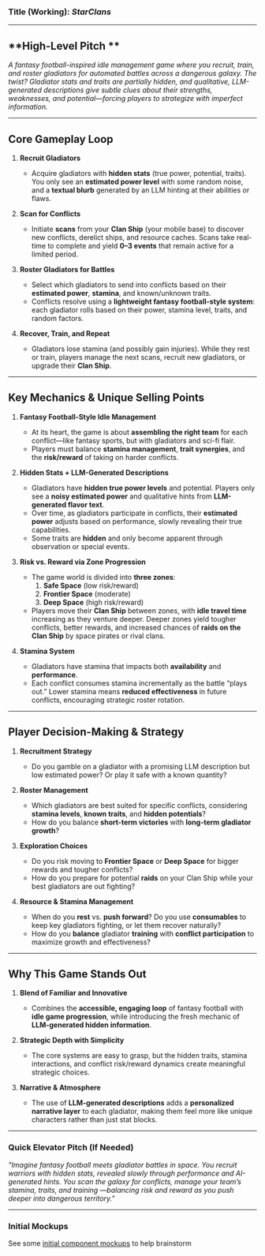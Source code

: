 ### **Title (Working)**: *StarClans*

---

## **High-Level Pitch **

*A fantasy football-inspired idle management game where you recruit, train, and roster gladiators for automated battles across a dangerous galaxy. The twist? Gladiator stats and traits are partially hidden, and qualitative, LLM-generated descriptions give subtle clues about their strengths, weaknesses, and potential—forcing players to strategize with imperfect information.*

---

## **Core Gameplay Loop**

1. **Recruit Gladiators**  
   - Acquire gladiators with **hidden stats** (true power, potential, traits). You only see an **estimated power level** with some random noise, and a **textual blurb** generated by an LLM hinting at their abilities or flaws.
   
2. **Scan for Conflicts**  
   - Initiate **scans** from your **Clan Ship** (your mobile base) to discover new conflicts, derelict ships, and resource caches. Scans take real-time to complete and yield **0–3 events** that remain active for a limited period.

3. **Roster Gladiators for Battles**  
   - Select which gladiators to send into conflicts based on their **estimated power**, **stamina**, and known/unknown traits.  
   - Conflicts resolve using a **lightweight fantasy football-style system**: each gladiator rolls based on their power, stamina level, traits, and random factors.

4. **Recover, Train, and Repeat**  
   - Gladiators lose stamina (and possibly gain injuries). While they rest or train, players manage the next scans, recruit new gladiators, or upgrade their **Clan Ship**.

---

## **Key Mechanics & Unique Selling Points**

1. **Fantasy Football-Style Idle Management**  
   - At its heart, the game is about **assembling the right team** for each conflict—like fantasy sports, but with gladiators and sci-fi flair.  
   - Players must balance **stamina management**, **trait synergies**, and the **risk/reward** of taking on harder conflicts.

2. **Hidden Stats + LLM-Generated Descriptions**  
   - Gladiators have **hidden true power levels** and potential. Players only see a **noisy estimated power** and qualitative hints from **LLM-generated flavor text**.  
   - Over time, as gladiators participate in conflicts, their **estimated power** adjusts based on performance, slowly revealing their true capabilities.  
   - Some traits are **hidden** and only become apparent through observation or special events.

3. **Risk vs. Reward via Zone Progression**  
   - The game world is divided into **three zones**:  
     1. **Safe Space** (low risk/reward)  
     2. **Frontier Space** (moderate)  
     3. **Deep Space** (high risk/reward)  
   - Players move their **Clan Ship** between zones, with **idle travel time** increasing as they venture deeper. Deeper zones yield tougher conflicts, better rewards, and increased chances of **raids on the Clan Ship** by space pirates or rival clans.

4. **Stamina System**  
   - Gladiators have stamina that impacts both **availability** and **performance**.  
   - Each conflict consumes stamina incrementally as the battle “plays out.” Lower stamina means **reduced effectiveness** in future conflicts, encouraging strategic roster rotation.

---

## **Player Decision-Making & Strategy**

1. **Recruitment Strategy**  
   - Do you gamble on a gladiator with a promising LLM description but low estimated power? Or play it safe with a known quantity?

2. **Roster Management**  
   - Which gladiators are best suited for specific conflicts, considering **stamina levels**, **known traits**, and **hidden potentials**?  
   - How do you balance **short-term victories** with **long-term gladiator growth**?

3. **Exploration Choices**  
   - Do you risk moving to **Frontier Space** or **Deep Space** for bigger rewards and tougher conflicts?  
   - How do you prepare for potential **raids** on your Clan Ship while your best gladiators are out fighting?

4. **Resource & Stamina Management**  
   - When do you **rest** vs. **push forward**? Do you use **consumables** to keep key gladiators fighting, or let them recover naturally?  
   - How do you **balance** gladiator **training** with **conflict participation** to maximize growth and effectiveness?

---

## **Why This Game Stands Out**

1. **Blend of Familiar and Innovative**  
   - Combines the **accessible, engaging loop** of fantasy football with **idle game progression**, while introducing the fresh mechanic of **LLM-generated hidden information**.

2. **Strategic Depth with Simplicity**  
   - The core systems are easy to grasp, but the hidden traits, stamina interactions, and conflict risk/reward dynamics create meaningful strategic choices.

3. **Narrative & Atmosphere**  
   - The use of **LLM-generated descriptions** adds a **personalized narrative layer** to each gladiator, making them feel more like unique characters rather than just stat blocks.

---

### **Quick Elevator Pitch (If Needed)**

*"Imagine fantasy football meets gladiator battles in space. You recruit warriors with hidden stats, revealed slowly through performance and AI-generated hints. You scan the galaxy for conflicts, manage your team’s stamina, traits, and training —balancing risk and reward as you push deeper into dangerous territory."*

---

### **Initial Mockups**

See some [initial component mockups](https://www.adamportal.com/starclandemo) to help brainstorm